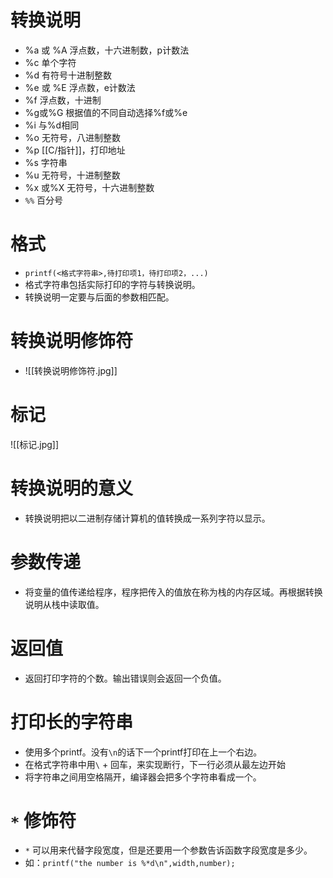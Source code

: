 # 转换说明 

- %a 或 %A  浮点数，十六进制数，p计数法
- %c             单个字符
- %d             有符号十进制整数
- %e 或 %E   浮点数，e计数法
- %f              浮点数，十进制
- %g或%G    根据值的不同自动选择%f或%e
- %i              与%d相同
- %o             无符号，八进制整数
- %p              [[C/指针]]，打印地址
- %s              字符串
- %u              无符号，十进制整数
- %x 或%X    无符号，十六进制整数
- `%%`              百分号

# 格式

- `printf(<格式字符串>,待打印项1，待打印项2，...)` 
- 格式字符串包括实际打印的字符与转换说明。
- 转换说明一定要与后面的参数相匹配。

# 转换说明修饰符

- ![[转换说明修饰符.jpg]]

# 标记

![[标记.jpg]]

# 转换说明的意义

- 转换说明把以二进制存储计算机的值转换成一系列字符以显示。

# 参数传递

- 将变量的值传递给程序，程序把传入的值放在称为栈的内存区域。再根据转换说明从栈中读取值。

# 返回值

- 返回打印字符的个数。输出错误则会返回一个负值。

# 打印长的字符串

- 使用多个printf。没有`\n`的话下一个printf打印在上一个右边。
- 在格式字符串中用`\` + 回车，来实现断行，下一行必须从最左边开始
- 将字符串之间用空格隔开，编译器会把多个字符串看成一个。

# `*` 修饰符

- `*` 可以用来代替字段宽度，但是还要用一个参数告诉函数字段宽度是多少。
- 如：`printf("the number is %*d\n",width,number);`
